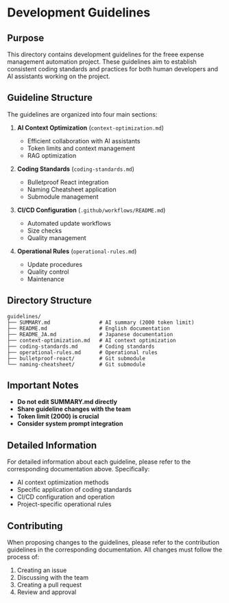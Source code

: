 # Development Guidelines

## Purpose

This directory contains development guidelines for the freee expense management automation project. These guidelines aim to establish consistent coding standards and practices for both human developers and AI assistants working on the project.

## Guideline Structure

The guidelines are organized into four main sections:

1. **AI Context Optimization** (`context-optimization.md`)
   - Efficient collaboration with AI assistants
   - Token limits and context management
   - RAG optimization

2. **Coding Standards** (`coding-standards.md`)
   - Bulletproof React integration
   - Naming Cheatsheet application
   - Submodule management

3. **CI/CD Configuration** (`.github/workflows/README.md`)
   - Automated update workflows
   - Size checks
   - Quality management

4. **Operational Rules** (`operational-rules.md`)
   - Update procedures
   - Quality control
   - Maintenance

## Directory Structure

```
guidelines/
├── SUMMARY.md                # AI summary (2000 token limit)
├── README.md                 # English documentation
├── README_JA.md              # Japanese documentation
├── context-optimization.md   # AI context optimization
├── coding-standards.md       # Coding standards
├── operational-rules.md      # Operational rules
├── bulletproof-react/        # Git submodule
└── naming-cheatsheet/        # Git submodule
```

## Important Notes

- **Do not edit SUMMARY.md directly**
- **Share guideline changes with the team**
- **Token limit (2000) is crucial**
- **Consider system prompt integration**

## Detailed Information

For detailed information about each guideline, please refer to the corresponding documentation above. Specifically:

- AI context optimization methods
- Specific application of coding standards
- CI/CD configuration and operation
- Project-specific operational rules

## Contributing

When proposing changes to the guidelines, please refer to the contribution guidelines in the corresponding documentation. All changes must follow the process of:

1. Creating an issue
2. Discussing with the team
3. Creating a pull request
4. Review and approval